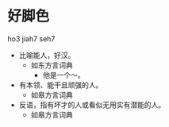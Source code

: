 # 好脚色
ho3 jiah7 seh7
+ 比喻能人，好汉。
  * 如东方言词典
    - 他是一个～。
+ 有本领、能干且顽强的人。
  * 如皋方言词典
+ 反语，指有坏才的人或看似无用实有潜能的人。
  * 如皋方言词典
